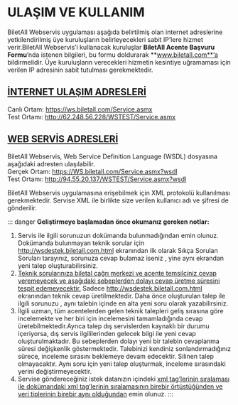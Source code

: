 # ULAŞIM VE KULLANIM

BiletAll Webservis uygulaması aşağıda belirtilmiş olan internet adreslerine yetkilendirilmiş üye kuruluşların belirleyecekleri sabit IP’lere hizmet verir.BiletAll Webservis’i kullanacak kuruluşlar **BiletAll Acente Başvuru Formu**’nda istenen bilgileri, bu formu doldurarak **www.biletall.com**’a bildirmelidir. Üye kuruluşların verecekleri hizmetin kesintiye uğramaması için verilen IP adresinin sabit tutulması gerekmektedir.

## <u>**İNTERNET ULAŞIM ADRESLERİ**</u>

Canlı Ortam: https://ws.biletall.com/Service.asmx  
Test Ortamı: http://62.248.56.228/WSTEST/Service.asmx

## <u>**WEB SERVİS ADRESLERİ**</u>

BiletAll Webservis, Web Service Definition Language (WSDL) dosyasına aşağıdaki adresten ulaşılabilir.  
Gerçek Ortam: https://WS.biletall.com/Service.asmx?wsdl  
Test Ortamı: http://94.55.20.137/WSTEST/Service.asmx?wsdl

BiletAll Webservis uygulamasına erişebilmek için XML protokolü kullanılması gerekmektedir. Servise XML ile birlikte size verilen kullanıcı adı ve şifresi de gönderilir.

::: danger
**Geliştirmeye başlamadan önce okumanız gereken notlar:**

1. Servis ile ilgili sorunuzun dokümanda bulunmadığından emin olunuz. Dokümanda bulunmayan teknik sorular için http://wsdestek.biletall.com.html ekranından ilk olarak Sıkça Sorulan Soruları tarayınız, sorunuza cevap bulamaz iseniz , yine aynı ekrandan yeni talep oluşturabilirsiniz.
2. <u>Teknik sorularınıza biletal çağrı merkezi ve acente temsilciniz cevap veremeyecek ve aşağıdaki sebeplerden dolayı cevap üretme süresini tespit edemeyecektir.</u> Sadece http://wsdestek.biletall.com.html ekranından teknik cevap üretilmektedir. Daha önce oluşturulan talep ile ilgili sorunuzu , aynı talebin içinde en alta yeni soru olarak yazabilirsiniz.
3. İlgili uzman, tüm acentelerden gelen teknik talepleri geliş sırasına göre incelemekte ve her biri için incelemesini tamamladığında cevap üretebilmektedir.Ayrıca talep dış servislerden kaynaklı bir durumu içeriyorsa, dış servis ilgililerinden gelecek bilgi ile yeni cevap oluşturulmaktadır. Bu sebeplerden dolayı yeni bir talebin cevaplanma süresi değişkenlik göstermektedir. Talebinizi kendiniz sonlandırmadığınız sürece, inceleme sırasını beklemeye devam edecektir. Silinen talep olmayacaktır. Aynı soru için yeni talep oluşturmak, inceleme sırasındaki yerini değiştirmeyecektir.
4. Servise göndereceğiniz istek datanızın içindeki <u>xml tag’lerinin sıralaması ile dokümandaki xml tag’lerinin sıralamasının birebir örtüştüğünden ve veri tiplerinin birebir aynı olduğundan</u> emin olunuz.
   :::
